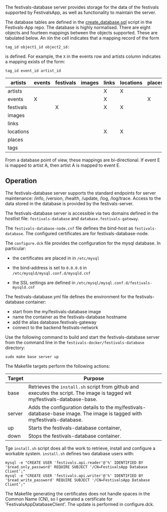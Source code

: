 The festivals-database server provides storage for the data of the festivals supported by FestivalsApp, as well as functionality to maintain the server.

The database tables are defined in the [create_database.sql](https://github.com/Festivals-App/festivals-database/blob/main/database/create_database.sql) script in the Festivals-App repo. The database is highly normalised. There are eight objects and fourteen mappings between the objects supported. These are tabulated below.  An `X`in the cell indicates that a mapping record of the form
```
tag_id object1_id object2_id:
```
is defined. For example, the `X` in the events row and artists column indicates a mapping exists of the form:
```
tag_id event_id artist_id
```

|artists | events | festivals | images | links | locations | places | tags |
| --- | --- | --- | --- | --- | --- | --- | --- |
| artists | | | | X | X | | | X  |
| events | X | | | X | | X | | |
| festivals | | X | | X | X | | X | X  |
| images | | | | | | | | |
| links | | | | | | | | |
| locations | | | | X | X | | X | |
| places| | | | | | | | |
| tags| | | | | | | | |

From a database point of view, these mappings are bi-directional. If event E is mapped to artist A, then artist A is mapped to event E. 

## Operation
The festivals-database server supports the standard endpoints for server maintenance: /info, /version, /health, /update, /log, /log/trace. Access to the data stored in the database is provided by the festivals-server.

The festivals-database server is accessible via two domains defined in the hostlist file: `festivals-database` and `database.festivals-gateway`.

The `festivals-database-node.cnf` file defines the bind-host as `festivals-database`. The configured certificates are for festivals-database-node.

The `configure.dck` file provides the configuration for the mysql database. In particular:
* the certificates are placed in in `/etc/mysql` 
+ the bind-address is set to `0.0.0.0` in `/etc/mysqld/mysql.conf.d/mysqld.cnf`
* the SSL settings are defined in `/etc/mysql/mysql.conf.d/festivals-mysqld.cnf`

The festivals-database.yml file defines the environment for the festivals-database container:
* start from the my/festivals-database image
* name the container as the festivals-database hostname
* add the alias database.festivals-gateway
* connect to the backend festivals-network

Use the following command to build and start the festivals-database server from the command line in the `festivals-docker/festivals-database` directory:
```
sudo make base server up
```

The Makefile targets perform the following actions:

| Target | Purpose |
| --- | --- |
| base | Retrieves the `install.sh` script from github and executes the script. The image is tagged wit my/festivals-database-base. |
| server | Adds the configuration details to the my/festivals-database-base image. The image is tagged with my/festivals-database. |
| up | Starts the festivals-database container, |
| down | Stops the festivals-database container. |

Tge `install.sh` script does all the work to retrieve, install and configure a workable system. `install.sh` defines two database users with:
```
mysql -e "CREATE USER 'festivals.api.reader'@'%' IDENTIFIED BY '$read_only_password' REQUIRE SUBJECT '/CN=FestivalsApp Database Client';"
mysql -e "CREATE USER 'festivals.api.writer'@'%' IDENTIFIED BY '$read_write_password' REQUIRE SUBJECT '/CN=FestivalsApp Database Client';"
```

The Makefile generating the certificates does not handle spaces in the Common Name (CN), so I generated a certificate for 'FestivalsAppDatabaseClient'. The update is performed in configure.dck.